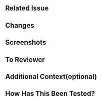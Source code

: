 ## Related Issue

<!-- 관련 이슈를 링크해 주세요. 이를 통해 해당 PR과 연결된 문제를 명확하게 할 수 있습니다. -->

## Changes

<!-- 이 PR로 인해 바뀌는 것이 무엇인지 상세하게 적어주세요. 이유가 있다면 연결해 주세요 -->

## Screenshots

<!-- PR의 변경사항을 보여주는 스크린샷. 필요시 추가하세요. -->

## To Reviewer

<!-- 리뷰어에게 별도로 전달하고 싶은 내용이 있다면 입력하세요. -->

## Additional Context(optional)

<!-- 추가적인 문맥: 레퍼런스, 종속성 변경 등 PR과는 직접적으로 관련되지 않은 정보를 입력하세요. -->

## How Has This Been Tested?

<!-- PR이 동작하는지 확인하기 위한 테스트 방법 및 케이스를 상세하게 설명해주세요. -->
